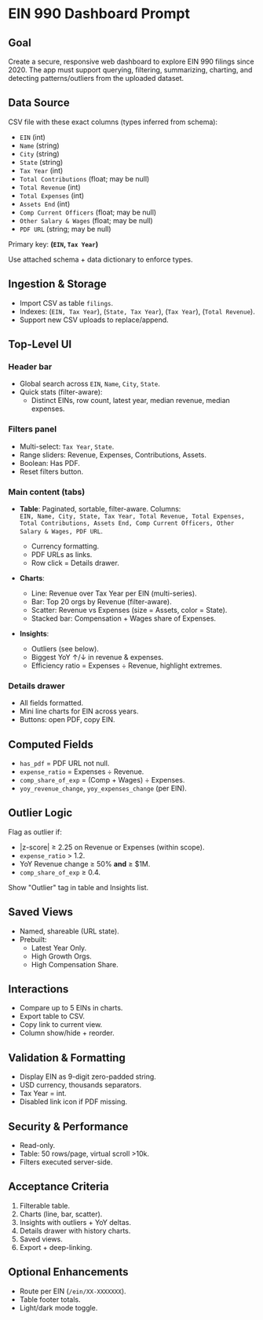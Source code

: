 # EIN 990 Dashboard Prompt

## Goal
Create a secure, responsive web dashboard to explore EIN 990 filings since 2020. The app must support querying, filtering, summarizing, charting, and detecting patterns/outliers from the uploaded dataset.

## Data Source
CSV file with these exact columns (types inferred from schema):

- `EIN` (int)  
- `Name` (string)  
- `City` (string)  
- `State` (string)  
- `Tax Year` (int)  
- `Total Contributions` (float; may be null)  
- `Total Revenue` (int)  
- `Total Expenses` (int)  
- `Assets End` (int)  
- `Comp Current Officers` (float; may be null)  
- `Other Salary & Wages` (float; may be null)  
- `PDF URL` (string; may be null)

Primary key: **(`EIN`, `Tax Year`)**

Use attached schema + data dictionary to enforce types.

## Ingestion & Storage
- Import CSV as table `filings`.  
- Indexes: (`EIN, Tax Year`), (`State, Tax Year`), (`Tax Year`), (`Total Revenue`).  
- Support new CSV uploads to replace/append.

## Top-Level UI
### Header bar
- Global search across `EIN`, `Name`, `City`, `State`.  
- Quick stats (filter-aware):  
  - Distinct EINs, row count, latest year, median revenue, median expenses.  

### Filters panel
- Multi-select: `Tax Year`, `State`.  
- Range sliders: Revenue, Expenses, Contributions, Assets.  
- Boolean: Has PDF.  
- Reset filters button.  

### Main content (tabs)
- **Table**: Paginated, sortable, filter-aware. Columns:  
  `EIN, Name, City, State, Tax Year, Total Revenue, Total Expenses, Total Contributions, Assets End, Comp Current Officers, Other Salary & Wages, PDF URL`.  
  - Currency formatting.  
  - PDF URLs as links.  
  - Row click = Details drawer.  

- **Charts**:  
  - Line: Revenue over Tax Year per EIN (multi-series).  
  - Bar: Top 20 orgs by Revenue (filter-aware).  
  - Scatter: Revenue vs Expenses (size = Assets, color = State).  
  - Stacked bar: Compensation + Wages share of Expenses.  

- **Insights**:  
  - Outliers (see below).  
  - Biggest YoY ↑/↓ in revenue & expenses.  
  - Efficiency ratio = Expenses ÷ Revenue, highlight extremes.  

### Details drawer
- All fields formatted.  
- Mini line charts for EIN across years.  
- Buttons: open PDF, copy EIN.

## Computed Fields
- `has_pdf` = PDF URL not null.  
- `expense_ratio` = Expenses ÷ Revenue.  
- `comp_share_of_exp` = (Comp + Wages) ÷ Expenses.  
- `yoy_revenue_change`, `yoy_expenses_change` (per EIN).  

## Outlier Logic
Flag as outlier if:  
- |z-score| ≥ 2.25 on Revenue or Expenses (within scope).  
- `expense_ratio` > 1.2.  
- YoY Revenue change ≥ 50% **and** ≥ $1M.  
- `comp_share_of_exp` ≥ 0.4.  

Show "Outlier" tag in table and Insights list.

## Saved Views
- Named, shareable (URL state).  
- Prebuilt:  
  - Latest Year Only.  
  - High Growth Orgs.  
  - High Compensation Share.

## Interactions
- Compare up to 5 EINs in charts.  
- Export table to CSV.  
- Copy link to current view.  
- Column show/hide + reorder.

## Validation & Formatting
- Display EIN as 9-digit zero-padded string.  
- USD currency, thousands separators.  
- Tax Year = int.  
- Disabled link icon if PDF missing.  

## Security & Performance
- Read-only.  
- Table: 50 rows/page, virtual scroll >10k.  
- Filters executed server-side.  

## Acceptance Criteria
1. Filterable table.  
2. Charts (line, bar, scatter).  
3. Insights with outliers + YoY deltas.  
4. Details drawer with history charts.  
5. Saved views.  
6. Export + deep-linking.  

## Optional Enhancements
- Route per EIN (`/ein/XX-XXXXXXX`).  
- Table footer totals.  
- Light/dark mode toggle.